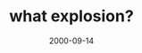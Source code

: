 ---
layout: base.njk
title : 'what explosion?' 
view_title : 'None' 
year : '2000' 
date : '2000-09-14' 
img_file : '/drawing/smaller/whatexplode1.gif' 
html_file : 'whatexplode1' 
next_html : 'stupidcook.html' 
year_order : '522' 
permalink : "title/{{html_file}}.html"
---